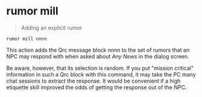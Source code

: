 # rumor mill

> Adding an explicit rumor

    rumor mill nnnn

This action adds the Qrc message block nnnn to the set of rumors that an NPC may respond with when asked about _Any News_ in the dialog screen.

Be aware, however, that its selection is random. If you put "mission critical" information in such a Qrc block with this command, it may take the PC many chat sessions to extract the response. It would be convenient if a high etiquette skill improved the odds of getting the response out of the NPC.
